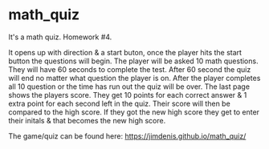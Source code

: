 # math_quiz
It's a math quiz. Homework #4.    

It opens up with direction & a start buton, once the player hits the start button the questions will begin. The player will be asked 10 math questions. They will have 60 seconds to complete the test. After 60 second the quiz will end no matter what question the player is on. After the player completes all 10 question or the time has run out the quiz will be over. The last page shows the players score. They get 10 points for each correct answer & 1 extra point for each second left in the quiz. Their score will then be compared to the high score. If they got the new high score they get to enter their initals & that becomes the new high score. 

The game/quiz can be found here:  https://jimdenis.github.io/math_quiz/
